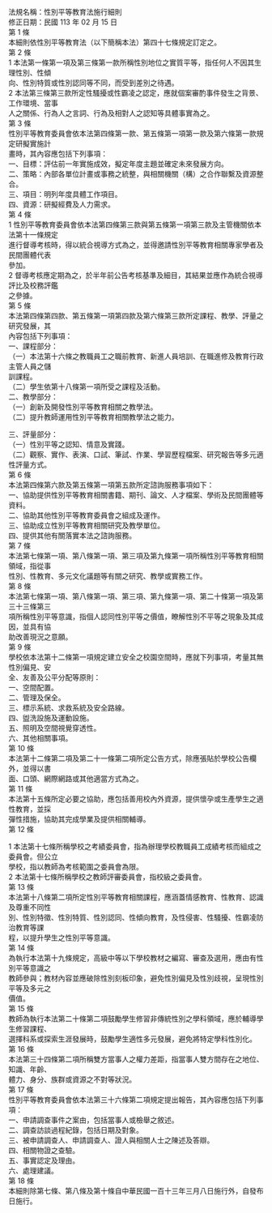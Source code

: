 法規名稱：性別平等教育法施行細則  
修正日期：民國 113 年 02 月 15 日  
第 1 條  
本細則依性別平等教育法（以下簡稱本法）第四十七條規定訂定之。  
第 2 條  
1 本法第一條第一項及第三條第一款所稱性別地位之實質平等，指任何人不因其生理性別、性傾  
向、性別特質或性別認同等不同，而受到差別之待遇。  
2 本法第三條第三款所定性騷擾或性霸凌之認定，應就個案審酌事件發生之背景、工作環境、當事  
人之關係、行為人之言詞、行為及相對人之認知等具體事實為之。  
第 3 條  
性別平等教育委員會依本法第四條第一款、第五條第一項第一款及第六條第一款規定研擬實施計  
畫時，其內容應包括下列事項：  
一、目標：評估前一年實施成效，擬定年度主題並確定未來發展方向。  
二、策略：內部各單位計畫或事務之統整，與相關機關（構）之合作聯繫及資源整合。  
三、項目：明列年度具體工作項目。  
四、資源：研擬經費及人力需求。  
第 4 條  
1 性別平等教育委員會依本法第四條第三款與第五條第一項第三款及主管機關依本法第十一條規定  
進行督導考核時，得以統合視導方式為之，並得邀請性別平等教育相關專家學者及民間團體代表  
參加。  
2 督導考核應定期為之，於半年前公告考核基準及細目，其結果並應作為統合視導評比及校務評鑑  
之參據。  
第 5 條  
本法第四條第四款、第五條第一項第四款及第六條第三款所定課程、教學、評量之研究發展，其  
內容包括下列事項：  
一、課程部分：  
（一）本法第十六條之教職員工之職前教育、新進人員培訓、在職進修及教育行政主管人員之儲  
訓課程。  
（二）學生依第十八條第一項所受之課程及活動。  
二、教學部分：  
（一）創新及開發性別平等教育相關之教學法。  
（二）提升教師運用性別平等教育相關教學法之能力。  


三、評量部分：  
（一）性別平等之認知、情意及實踐。  
（二）觀察、實作、表演、口試、筆試、作業、學習歷程檔案、研究報告等多元適性評量方式。  
第 6 條  
本法第四條第六款及第五條第一項第五款所定諮詢服務事項如下：  
一、協助提供性別平等教育相關書籍、期刊、論文、人才檔案、學術及民間團體等資料。  
二、協助其他性別平等教育委員會之組成及運作。  
三、協助成立性別平等教育相關研究及教學單位。  
四、提供其他有關落實本法之諮詢服務。  
第 7 條  
本法第七條第一項、第八條第一項、第三項及第九條第一項所稱性別平等教育相關領域，指從事  
性別、性教育、多元文化議題等有關之研究、教學或實務工作。  
第 8 條  
本法第七條第一項、第八條第一項、第三項、第九條第一項、第二十條第一項及第三十三條第三  
項所稱性別平等意識，指個人認同性別平等之價值，瞭解性別不平等之現象及其成因，並具有協  
助改善現況之意願。  
第 9 條  
學校依本法第十二條第一項規定建立安全之校園空間時，應就下列事項，考量其無性別偏見、安  
全、友善及公平分配等原則：  
一、空間配置。  
二、管理及保全。  
三、標示系統、求救系統及安全路線。  
四、盥洗設施及運動設施。  
五、照明及空間視覺穿透性。  
六、其他相關事項。  
第 10 條  
本法第十二條第二項及第二十一條第二項所定公告方式，除應張貼於學校公告欄外，並得以書  
面、口頭、網際網路或其他適當方式為之。  
第 11 條  
本法第十五條所定必要之協助，應包括善用校內外資源，提供懷孕或生產學生之適性教育，並採  
彈性措施，協助其完成學業及提供相關輔導。  
第 12 條  


1 本法第十七條所稱學校之考績委員會，指為辦理學校教職員工成績考核而組成之委員會。但公立  
學校，指以教師為考核範圍之委員會為限。  
2 本法第十七條所稱學校之教師評審委員會，指校級之委員會。  
第 13 條  
本法第十八條第二項所定性別平等教育相關課程，應涵蓋情感教育、性教育、認識及尊重不同性  
別、性別特徵、性別特質、性別認同、性傾向教育，及性侵害、性騷擾、性霸凌防治教育等課  
程，以提升學生之性別平等意識。  
第 14 條  
為執行本法第十九條規定，高級中等以下學校教材之編寫、審查及選用，應由有性別平等意識之  
教師參與；教材內容並應破除性別刻板印象，避免性別偏見及性別歧視，呈現性別平等及多元之  
價值。  
第 15 條  
教師為執行本法第二十條第二項鼓勵學生修習非傳統性別之學科領域，應於輔導學生修習課程、  
選擇科系或探索生涯發展時，鼓勵學生適性多元發展，避免將特定學科性別化。  
第 16 條  
本法第三十四條第二項所稱雙方當事人之權力差距，指當事人雙方間存在之地位、知識、年齡、  
體力、身分、族群或資源之不對等狀況。  
第 17 條  
性別平等教育委員會依本法第三十六條第二項規定提出報告，其內容應包括下列事項：  
一、申請調查事件之案由，包括當事人或檢舉之敘述。  
二、調查訪談過程紀錄，包括日期及對象。  
三、被申請調查人、申請調查人、證人與相關人士之陳述及答辯。  
四、相關物證之查驗。  
五、事實認定及理由。  
六、處理建議。  
第 18 條  
本細則除第七條、第八條及第十條自中華民國一百十三年三月八日施行外，自發布日施行。  


